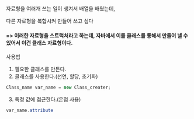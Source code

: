 자료형을 여러개 쓰는 일이 생겨서 배열을 배웠는데,

다른 자료형을 복합시켜 만들어 쓰고 싶다

#### => 이러한 자료형을 스트럭처라고 하는데, 자바에서 이를 클래스를 통해서 만들어 낼 수 있어서 이건 클래스 자료형이다.


사용법
1. 필요한 클래스를 만든다.
2. 클래스를 사용한다.(선언, 할당, 초기화)
```java
Class_name var_name = new Class_creater;
```
3. 특정 값에 접근한다.(온점 사용)
```java
var_name.attribute
```
